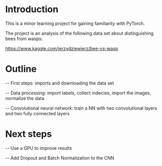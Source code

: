 # Introduction

This is a minor learning project for gaining familiarity with PyTorch. 

The project is an analysis of the following data set about distinguishing bees from wasps:

https://www.kaggle.com/jerzydziewierz/bee-vs-wasp


# Outline

-- First steps: imports and downloading the data set

-- Data processing: import labels, collect indecies, import the images, normalize the data

-- Convolutional neural network: train a NN with two convolutional layers and two fully connected layers


# Next steps

-- Use a GPU to improve results

-- Add Dropout and Batch Normalization to the CNN
